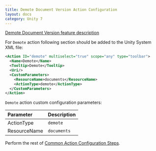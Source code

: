 ```yaml
---
title: Demote Document Version Action Configuration
layout: docs
category: Unity 7
---
```

[Demote Document Version feature description](../../features/document-management/demote-version.md)

For `Demote` action following section should be added to the Unity System XML file:

```xml
<Action ID="demote" multiselect="true" scope="any" type="toolbar">
  <Name>Demote</Name>
  <Tooltip>Demote</Tooltip>
  <Uri/>
  <CustomParameters>
    <ResourceName>documents</ResourceName>
    <ActionType>demote</ActionType>
  </CustomParameters>
</Action>
```

`Demote` action custom configuration parameters:

| Parameter       | Description |
|:----------------|:------------|
|ActionType       | `demote` |
|ResourceName       | `documents` |

Perform the rest of [Common Action Configuration Steps](../actions.md#common-actions-configuration-steps). 

